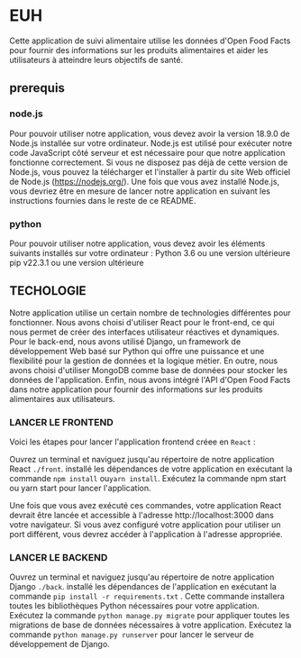 # EUH

Cette application de suivi alimentaire utilise les données d'Open Food Facts pour fournir des informations sur les produits alimentaires et aider les utilisateurs à atteindre leurs objectifs de santé.

## prerequis

### node.js
Pour pouvoir utiliser notre application, vous devez avoir la version 18.9.0 de Node.js installée sur votre ordinateur. Node.js est utilisé pour exécuter notre code JavaScript côté serveur et est nécessaire pour que notre application fonctionne correctement. Si vous ne disposez pas déjà de cette version de Node.js, vous pouvez la télécharger et l'installer à partir du site Web officiel de Node.js (https://nodejs.org/). Une fois que vous avez installé Node.js, vous devriez être en mesure de lancer notre application en suivant les instructions fournies dans le reste de ce README.

### python
Pour pouvoir utiliser notre application, vous devez avoir les éléments suivants installés sur votre ordinateur :
Python 3.6 ou une version ultérieure
pip v22.3.1 ou une version ultérieure

## TECHOLOGIE
Notre application utilise un certain nombre de technologies différentes pour fonctionner. Nous avons choisi d'utiliser React pour le front-end, ce qui nous permet de créer des interfaces utilisateur réactives et dynamiques. Pour le back-end, nous avons utilisé Django, un framework de développement Web basé sur Python qui offre une puissance et une flexibilité pour la gestion de données et la logique métier. En outre, nous avons choisi d'utiliser MongoDB comme base de données pour stocker les données de l'application. Enfin, nous avons intégré l'API d'Open Food Facts dans notre application pour fournir des informations sur les produits alimentaires aux utilisateurs.

### LANCER LE FRONTEND

Voici les étapes pour lancer l'application frontend créee en ```React``` :

Ouvrez un terminal et naviguez jusqu'au répertoire de notre application React ```./front```.
installé les dépendances de votre application en exécutant la commande ```npm install``` ou```yarn install```.
Exécutez la commande npm start ou yarn start pour lancer l'application.

Une fois que vous avez exécuté ces commandes, votre application React devrait être lancée et accessible à l'adresse http://localhost:3000 dans votre navigateur. Si vous avez configuré votre application pour utiliser un port différent, vous devrez accéder à l'application à l'adresse appropriée.


### LANCER LE BACKEND

Ouvrez un terminal et naviguez jusqu'au répertoire de notre application Django ```./back```.
installé les dépendances de l'application en exécutant la commande ```pip install -r requirements.txt``` . Cette commande installera toutes les bibliothèques Python nécessaires pour votre application.
Exécutez la commande ```python manage.py migrate``` pour appliquer toutes les migrations de base de données nécessaires à votre application.
Exécutez la commande ```python manage.py runserver``` pour lancer le serveur de développement de Django.

